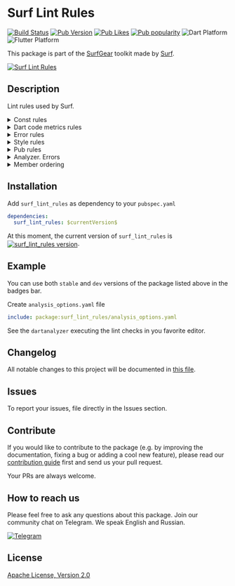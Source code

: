 # Surf Lint Rules

[![Build Status](https://shields.io/github/workflow/status/surfstudio/flutter-surf-lint-rules/Analysis?logo=github&logoColor=white)](https://github.com/surfstudio/flutter-surf-lint-rules)
[![Pub Version](https://img.shields.io/pub/v/surf_lint_rules?logo=dart&logoColor=white)](https://pub.dev/packages/surf_lint_rules)
[![Pub Likes](https://badgen.net/pub/likes/surf_lint_rules)](https://pub.dev/packages/surf_lint_rules)
[![Pub popularity](https://badgen.net/pub/popularity/surf_lint_rules)](https://pub.dev/packages/surf_lint_rules/score)
![Dart Platform](https://badgen.net/pub/dart-platform/surf_lint_rules)
![Flutter Platform](https://badgen.net/pub/flutter-platform/surf_lint_rules)

This package is part of the [SurfGear](https://github.com/surfstudio/SurfGear) toolkit made by [Surf](https://surf.ru).

[![Surf Lint Rules](https://i.ibb.co/D7ymVLp/Surf-Lint-Rules.png)](https://github.com/surfstudio/SurfGear)

## Description

Lint rules used by Surf. 

<details><summary>Const rules</summary><br/>
    <ul>
      <li> <a href="https://dart-lang.github.io/linter/lints/prefer_const_constructors.html">prefer_const_constructors</a> </li>
      <li> <a href="https://dart-lang.github.io/linter/lints/prefer_const_constructors_in_immutables.html">prefer_const_constructors_in_immutables</a> </li>
      <li> <a href="https://dart-lang.github.io/linter/lints/prefer_const_declarations.html">prefer_const_declarations</a> </li>
      <li> <a href="https://dart-lang.github.io/linter/lints/prefer_const_literals_to_create_immutables.html">prefer_const_literals_to_create_immutables</a> </li>
      <li> <a href="https://dart-lang.github.io/linter/lints/unnecessary_const.html">unnecessary_const</a> </li>
      <li> <a href="https://dart-lang.github.io/linter/lints/unnecessary_late.html">unnecessary_late</a> </li>
    </ul>
</details>

<details><summary>Dart code metrics rules</summary><br/>
  <ul>
    <li> <a href="https://dartcodemetrics.dev/docs/rules/flutter/always-remove-listener">always-remove-listener</a> </li>
    <li> <a href="https://dartcodemetrics.dev/docs/rules/flutter/avoid-returning-widgets">avoid-returning-widgets</a> </li>
    <li> <a href="https://dartcodemetrics.dev/docs/rules/flutter/avoid-unnecessary-setstate">avoid-unnecessary-setstate</a> </li>
    <li> <a href="https://dartcodemetrics.dev/docs/rules/common/binary-expression-operand-order">binary-expression-operand-order</a> </li>
    <li> <a href="https://dartcodemetrics.dev/docs/rules/common/no-equal-then-else">no-equal-then-else</a> </li>
    <li> <a href="https://dartcodemetrics.dev/docs/rules/common/prefer-trailing-comma">prefer-trailing-comma</a> </li>
    <li> <a href="https://dartcodemetrics.dev/docs/rules/common/avoid-passing-async-when-sync-expected">avoid-passing-async-when-sync-expected</a> </li>
    <li> <a href="https://dartcodemetrics.dev/docs/rules/common/prefer-moving-to-variable">prefer-moving-to-variable</a> </li>
    <li> <a href="https://dartcodemetrics.dev/docs/rules/common/format-comment">format-comment</a> </li>
    <li> <a href="https://dartcodemetrics.dev/docs/rules/common/prefer-async-await">prefer-async-await</a> </li>
    <li> <a href="https://dartcodemetrics.dev/docs/rules/common/avoid-missing-enum-constant-in-map">avoid-missing-enum-constant-in-map</a> </li>
    <li> <a href="https://dartcodemetrics.dev/docs/rules/common/prefer-match-file-name">prefer-match-file-name</a> </li>
    <li> <a href="https://dartcodemetrics.dev/docs/rules/common/avoid-throw-in-catch-block">avoid-throw-in-catch-block</a>  </li>
    <li> <a href="https://dartcodemetrics.dev/docs/rules/common/avoid-unused-parameters">avoid-unused-parameters</a> </li>
  </ul>
</details>

<details><summary>Error rules</summary><br/>
    <ul>
      <li> <a href="https://dart-lang.github.io/linter/lints/always_use_package_imports.html">always_use_package_imports</a> </li>
      <li> <a href="https://dart-lang.github.io/linter/lints/avoid_dynamic_calls.html">avoid_dynamic_calls</a> </li>
      <li> <a href="https://dart-lang.github.io/linter/lints/avoid_empty_else.html">avoid_empty_else</a> </li>
      <li> <a href="https://dart-lang.github.io/linter/lints/avoid_print.html">avoid_print</a> </li>
      <li> <a href="https://dart-lang.github.io/linter/lints/avoid_relative_lib_imports.html">avoid_relative_lib_imports</a> </li>
      <li> <a href="https://dart-lang.github.io/linter/lints/avoid_returning_null_for_future.html">avoid_returning_null_for_future</a> </li>
      <li> <a href="https://dart-lang.github.io/linter/lints/avoid_slow_async_io.html">avoid_slow_async_io</a> </li>
      <li> <a href="https://dart-lang.github.io/linter/lints/avoid_type_to_string.html">avoid_type_to_string</a> </li>
      <li> <a href="https://dart-lang.github.io/linter/lints/avoid_types_as_parameter_names.html">avoid_types_as_parameter_names</a> </li>
      <li> <a href="https://dart-lang.github.io/linter/lints/avoid_web_libraries_in_flutter.html">avoid_web_libraries_in_flutter</a> </li>
      <li> <a href="https://dart-lang.github.io/linter/lints/cancel_subscriptions.html">cancel_subscriptions</a> </li>
      <li> <a href="https://dart-lang.github.io/linter/lints/close_sinks.html">close_sinks</a> </li>
      <li> <a href="https://dart-lang.github.io/linter/lints/comment_references.html">comment_references</a> </li>
      <li> <a href="https://dart-lang.github.io/linter/lints/control_flow_in_finally.html">control_flow_in_finally</a> </li>
      <li> <a href="https://dart-lang.github.io/linter/lints/empty_statements.html">empty_statements</a> </li>
      <li> <a href="https://dart-lang.github.io/linter/lints/hash_and_equals.html">hash_and_equals</a> </li>
      <li> <a href="https://dart-lang.github.io/linter/lints/iterable_contains_unrelated_type.html">iterable_contains_unrelated_type</a> </li>
      <li> <a href="https://dart-lang.github.io/linter/lints/list_remove_unrelated_type.html">list_remove_unrelated_type</a> </li>
      <li> <a href="https://dart-lang.github.io/linter/lints/literal_only_boolean_expressions.html">literal_only_boolean_expressions</a> </li>
      <li> <a href="https://dart-lang.github.io/linter/lints/no_adjacent_strings_in_list.html">no_adjacent_strings_in_list</a> </li>
      <li> <a href="https://dart-lang.github.io/linter/lints/no_duplicate_case_values.html">no_duplicate_case_values</a> </li>
      <li> <a href="https://dart-lang.github.io/linter/lints/no_logic_in_create_state.html">no_logic_in_create_state</a> </li>
      <li> <a href="https://dart-lang.github.io/linter/lints/prefer_void_to_null.html">prefer_void_to_null</a> </li>
      <li> <a href="https://dart-lang.github.io/linter/lints/test_types_in_equals.html">test_types_in_equals</a> </li>
      <li> <a href="https://dart-lang.github.io/linter/lints/throw_in_finally.html">throw_in_finally</a> </li>
      <li> <a href="https://dart-lang.github.io/linter/lints/unnecessary_statements.html">unnecessary_statements</a> </li>
      <li> <a href="https://dart-lang.github.io/linter/lints/unrelated_type_equality_checks.html">unrelated_type_equality_checks</a> </li>
      <li> <a href="https://dart-lang.github.io/linter/lints/unsafe_html.html">unsafe_html</a> </li>
      <li> <a href="https://dart-lang.github.io/linter/lints/use_build_context_synchronously.html">use_build_context_synchronously</a> </li>
      <li> <a href="https://dart-lang.github.io/linter/lints/use_key_in_widget_constructors.html">use_key_in_widget_constructors</a> </li>
      <li> <a href="https://dart-lang.github.io/linter/lints/valid_regexps.html">valid_regexps</a>  </li>
    </ul>
</details>


<details><summary>Style rules</summary><br/>
    <ul>
      <li> <a href="https://dart-lang.github.io/linter/lints/always_declare_return_types.html">always_declare_return_types</a> </li>
      <li> <a href="https://dart-lang.github.io/linter/lints/always_put_required_named_parameters_first.html">always_put_required_named_parameters_first</a> </li>
      <li> <a href="https://dart-lang.github.io/linter/lints/always_require_non_null_named_parameters.html">always_require_non_null_named_parameters</a> </li>
      <li> <a href="https://dart-lang.github.io/linter/lints/annotate_overrides.html">annotate_overrides</a> </li>
      <li> <a href="https://dart-lang.github.io/linter/lints/avoid_annotating_with_dynamic.html">avoid_annotating_with_dynamic</a> </li>
      <li> <a href="https://dart-lang.github.io/linter/lints/avoid_bool_literals_in_conditional_expressions.html">avoid_bool_literals_in_conditional_expressions</a> </li>
      <li> <a href="https://dart-lang.github.io/linter/lints/avoid_catches_without_on_clauses.html">avoid_catches_without_on_clauses</a> </li>
      <li> <a href="https://dart-lang.github.io/linter/lints/avoid_catching_errors.html">avoid_catching_errors</a> </li>
      <li> <a href="https://dart-lang.github.io/linter/lints/avoid_equals_and_hash_code_on_mutable_classes.html">avoid_equals_and_hash_code_on_mutable_classes </a> </li>
      <li> <a href="https://dart-lang.github.io/linter/lints/avoid_escaping_inner_quotes.html">avoid_escaping_inner_quotes</a> </li>
      <li> <a href="https://dart-lang.github.io/linter/lints/avoid_field_initializers_in_const_classes.html">avoid_field_initializers_in_const_classes</a> </li>
      <li> <a href="https://dart-lang.github.io/linter/lints/avoid_function_literals_in_foreach_calls.html">avoid_function_literals_in_foreach_calls</a> </li>
      <li> <a href="https://dart-lang.github.io/linter/lints/avoid_implementing_value_types.html">avoid_implementing_value_types</a> </li>
      <li> <a href="https://dart-lang.github.io/linter/lints/avoid_init_to_null.html">avoid_init_to_null</a> </li>
      <li> <a href="https://dart-lang.github.io/linter/lints/avoid_js_rounded_ints.html">avoid_js_rounded_ints</a> </li>
      <li> <a href="https://dart-lang.github.io/linter/lints/avoid_multiple_declarations_per_line.html">avoid_multiple_declarations_per_line</a> </li>
      <li> <a href="https://dart-lang.github.io/linter/lints/avoid_null_checks_in_equality_operators.html">avoid_null_checks_in_equality_operators</a> </li>
      <li> <a href="https://dart-lang.github.io/linter/lints/avoid_positional_boolean_parameters.html">avoid_positional_boolean_parameters</a> </li>
      <li> <a href="https://dart-lang.github.io/linter/lints/avoid_private_typedef_functions.html">avoid_private_typedef_functions</a> </li>
      <li> <a href="https://dart-lang.github.io/linter/lints/avoid_redundant_argument_values.html">avoid_redundant_argument_values</a> </li>
      <li> <a href="https://dart-lang.github.io/linter/lints/avoid_renaming_method_parameters.html">avoid_renaming_method_parameters</a> </li>
      <li> <a href="https://dart-lang.github.io/linter/lints/avoid_return_types_on_setters.html">avoid_return_types_on_setters</a> </li>
      <li> <a href="https://dart-lang.github.io/linter/lints/avoid_returning_null.html">avoid_returning_null</a> </li>
      <li> <a href="https://dart-lang.github.io/linter/lints/avoid_returning_null_for_void.html">avoid_returning_null_for_void</a> </li>
      <li> <a href="https://dart-lang.github.io/linter/lints/avoid_returning_this.html">avoid_returning_this</a> </li>
      <li> <a href="https://dart-lang.github.io/linter/lints/avoid_setters_without_getters.html">avoid_setters_without_getters</a> </li>
      <li> <a href="https://dart-lang.github.io/linter/lints/avoid_shadowing_type_parameters.html">avoid_shadowing_type_parameters</a> </li>
      <li> <a href="https://dart-lang.github.io/linter/lints/avoid_single_cascade_in_expression_statements.html">avoid_single_cascade_in_expression_statements</a> </li>
      <li> <a href="https://dart-lang.github.io/linter/lints/avoid_types_on_closure_parameters.html">avoid_types_on_closure_parameters</a> </li>
      <li> <a href="https://dart-lang.github.io/linter/lints/avoid_unnecessary_containers.html">avoid_unnecessary_containers</a> </li>
      <li> <a href="https://dart-lang.github.io/linter/lints/avoid_unused_constructor_parameters.html">avoid_unused_constructor_parameters</a> </li>
      <li> <a href="https://dart-lang.github.io/linter/lints/avoid_void_async.html">avoid_void_async</a> </li>
      <li> <a href="https://dart-lang.github.io/linter/lints/await_only_futures">await_only_futures</a> </li>
      <li> <a href="https://dart-lang.github.io/linter/lints/camel_case_extensions">camel_case_extensions</a> </li>
      <li> <a href="https://dart-lang.github.io/linter/lints/camel_case_types">camel_case_types</a> </li>
      <li> <a href="https://dart-lang.github.io/linter/lints/cascade_invocations">cascade_invocations</a> </li>
      <li> <a href="https://dart-lang.github.io/linter/lints/constant_identifier_names">constant_identifier_names</a> </li>
      <li> <a href="https://dart-lang.github.io/linter/lints/curly_braces_in_flow_control_structures">curly_braces_in_flow_control_structures</a> </li>
      <li> <a href="https://dart-lang.github.io/linter/lints/deprecated_consistency">deprecated_consistency</a> </li>
      <li> <a href="https://dart-lang.github.io/linter/lints/directives_ordering">directives_ordering</a> </li>
      <li> <a href="https://dart-lang.github.io/linter/lints/do_not_use_environment">do_not_use_environment</a> </li>
      <li> <a href="https://dart-lang.github.io/linter/lints/empty_catches">empty_catches</a> </li>
      <li> <a href="https://dart-lang.github.io/linter/lints/empty_constructor_bodies">empty_constructor_bodies</a> </li>
      <li> <a href="https://dart-lang.github.io/linter/lints/exhaustive_cases">exhaustive_cases</a> </li>
      <li> <a href="https://dart-lang.github.io/linter/lints/file_names">file_names</a> </li>
      <li> <a href="https://dart-lang.github.io/linter/lints/implementation_imports">implementation_imports</a> </li>
      <li> <a href="https://dart-lang.github.io/linter/lints/leading_newlines_in_multiline_strings">leading_newlines_in_multiline_strings</a> </li>
      <li> <a href="https://dart-lang.github.io/linter/lints/library_names">library_names</a> </li>
      <li> <a href="https://dart-lang.github.io/linter/lints/library_prefixes">library_prefixes</a> </li>
      <li> <a href="https://dart-lang.github.io/linter/lints/missing_whitespace_between_adjacent_strings">missing_whitespace_between_adjacent_strings</a> </li>
      <li> <a href="https://dart-lang.github.io/linter/lints/no_runtimeType_toString">no_runtimeType_toString</a> </li>
      <li> <a href="https://dart-lang.github.io/linter/lints/non_constant_identifier_names">non_constant_identifier_names</a> </li>
      <li> <a href="https://dart-lang.github.io/linter/lints/null_closures">null_closures</a> </li>
      <li> <a href="https://dart-lang.github.io/linter/lints/omit_local_variable_types">omit_local_variable_types</a> </li>
      <li> <a href="https://dart-lang.github.io/linter/lints/one_member_abstracts">one_member_abstracts</a> </li>
      <li> <a href="https://dart-lang.github.io/linter/lints/only_throw_errors">only_throw_errors</a> </li>
      <li> <a href="https://dart-lang.github.io/linter/lints/overridden_fields">overridden_fields</a> </li>
      <li> <a href="https://dart-lang.github.io/linter/lints/package_api_docs">package_api_docs</a> </li>
      <li> <a href="https://dart-lang.github.io/linter/lints/parameter_assignments">parameter_assignments</a> </li>
      <li> <a href="https://dart-lang.github.io/linter/lints/prefer_adjacent_string_concatenation">prefer_adjacent_string_concatenation</a> </li>
      <li> <a href="https://dart-lang.github.io/linter/lints/prefer_asserts_in_initializer_lists">prefer_asserts_in_initializer_lists</a> </li>
      <li> <a href="https://dart-lang.github.io/linter/lints/prefer_collection_literals">prefer_collection_literals</a> </li>
      <li> <a href="https://dart-lang.github.io/linter/lints/prefer_conditional_assignment">prefer_conditional_assignment</a> </li>
      <li> <a href="https://dart-lang.github.io/linter/lints/prefer_constructors_over_static_methods">prefer_constructors_over_static_methods</a> </li>
      <li> <a href="https://dart-lang.github.io/linter/lints/prefer_contains">prefer_contains</a> </li>
      <li> <a href="https://dart-lang.github.io/linter/lints/prefer_equal_for_default_values">prefer_equal_for_default_values</a> </li>
      <li> <a href="https://dart-lang.github.io/linter/lints/prefer_final_fields">prefer_final_fields</a> </li>
      <li> <a href="https://dart-lang.github.io/linter/lints/prefer_final_in_for_each">prefer_final_in_for_each</a> </li>
      <li> <a href="https://dart-lang.github.io/linter/lints/prefer_final_locals">prefer_final_locals</a> </li>
      <li> <a href="https://dart-lang.github.io/linter/lints/prefer_for_elements_to_map_fromIterable">prefer_for_elements_to_map_fromIterable</a> </li>
      <li> <a href="https://dart-lang.github.io/linter/lints/prefer_function_declarations_over_variables">prefer_function_declarations_over_variables</a> </li>
      <li> <a href="https://dart-lang.github.io/linter/lints/prefer_generic_function_type_aliases">prefer_generic_function_type_aliases</a> </li>
      <li> <a href="https://dart-lang.github.io/linter/lints/prefer_if_elements_to_conditional_expressions">prefer_if_elements_to_conditional_expressions</a> </li>
      <li> <a href="https://dart-lang.github.io/linter/lints/prefer_if_null_operators">prefer_if_null_operators</a> </li>
      <li> <a href="https://dart-lang.github.io/linter/lints/prefer_initializing_formals">prefer_initializing_formals</a> </li>
      <li> <a href="https://dart-lang.github.io/linter/lints/prefer_inlined_adds">prefer_inlined_adds</a> </li>
      <li> <a href="https://dart-lang.github.io/linter/lints/prefer_interpolation_to_compose_strings">prefer_interpolation_to_compose_strings</a> </li>
      <li> <a href="https://dart-lang.github.io/linter/lints/prefer_is_empty">prefer_is_empty</a> </li>
      <li> <a href="https://dart-lang.github.io/linter/lints/prefer_is_not_empty">prefer_is_not_empty</a> </li>
      <li> <a href="https://dart-lang.github.io/linter/lints/prefer_is_not_operator">prefer_is_not_operator</a> </li>
      <li> <a href="https://dart-lang.github.io/linter/lints/prefer_iterable_whereType">prefer_iterable_whereType</a> </li>
      <li> <a href="https://dart-lang.github.io/linter/lints/prefer_mixin">prefer_mixin</a> </li>
      <li> <a href="https://dart-lang.github.io/linter/lints/prefer_null_aware_operators">prefer_null_aware_operators</a> </li>
      <li> <a href="https://dart-lang.github.io/linter/lints/prefer_single_quotes">prefer_single_quotes</a> </li>
      <li> <a href="https://dart-lang.github.io/linter/lints/prefer_spread_collections">prefer_spread_collections</a> </li>
      <li> <a href="https://dart-lang.github.io/linter/lints/prefer_typing_uninitialized_variables">prefer_typing_uninitialized_variables</a> </li>
      <li> <a href="https://dart-lang.github.io/linter/lints/provide_deprecation_message">provide_deprecation_message</a> </li>
      <li> <a href="https://dart-lang.github.io/linter/lints/public_member_api_docs">public_member_api_docs</a> (set to false) </li>
      <li> <a href="https://dart-lang.github.io/linter/lints/recursive_getters">recursive_getters</a> </li>
      <li> <a href="https://dart-lang.github.io/linter/lints/sized_box_for_whitespace">sized_box_for_whitespace</a> </li>
      <li> <a href="https://dart-lang.github.io/linter/lints/slash_for_doc_comments </li>
      <li> <a href="https://dart-lang.github.io/linter/lints/sort_child_properties_last">sort_child_properties_last</a> (set to false)</li>
      <li> <a href="https://dart-lang.github.io/linter/lints/sort_constructors_first">sort_constructors_first</a> (set to false) </li>
      <li> <a href="https://dart-lang.github.io/linter/lints/sort_unnamed_constructors_first">sort_unnamed_constructors_first</a> (set to false) </li>
      <li> <a href="https://dart-lang.github.io/linter/lints/type_annotate_public_apis">type_annotate_public_apis</a> </li>
      <li> <a href="https://dart-lang.github.io/linter/lints/type_init_formals">type_init_formals</a> </li>
      <li> <a href="https://dart-lang.github.io/linter/lints/unawaited_futures">unawaited_futures</a> </li>
      <li> <a href="https://dart-lang.github.io/linter/lints/unnecessary_await_in_return">unnecessary_await_in_return</a> </li>
      <li> <a href="https://dart-lang.github.io/linter/lints/unnecessary_brace_in_string_interps">unnecessary_brace_in_string_interps</a> </li>
      <li> <a href="https://dart-lang.github.io/linter/lints/unnecessary_getters_setters">unnecessary_getters_setters</a> </li>
      <li> <a href="https://dart-lang.github.io/linter/lints/unnecessary_lambdas">unnecessary_lambdas</a> </li>
      <li> <a href="https://dart-lang.github.io/linter/lints/unnecessary_new">unnecessary_new</a> </li>
      <li> <a href="https://dart-lang.github.io/linter/lints/unnecessary_null_aware_assignments">unnecessary_null_aware_assignments</a> </li>
      <li> <a href="https://dart-lang.github.io/linter/lints/unnecessary_null_checks">unnecessary_null_checks</a> </li>
      <li> <a href="https://dart-lang.github.io/linter/lints/unnecessary_null_in_if_null_operators">unnecessary_null_in_if_null_operators</a> </li>
      <li> <a href="https://dart-lang.github.io/linter/lints/unnecessary_nullable_for_final_variable_declarations">unnecessary_nullable_for_final_variable_declarations</a> </li>
      <li> <a href="https://dart-lang.github.io/linter/lints/unnecessary_overrides">unnecessary_overrides</a> </li>
      <li> <a href="https://dart-lang.github.io/linter/lints/unnecessary_parenthesis">unnecessary_parenthesis</a> </li>
      <li> <a href="https://dart-lang.github.io/linter/lints/unnecessary_raw_strings">unnecessary_raw_strings</a> </li>
      <li> <a href="https://dart-lang.github.io/linter/lints/unnecessary_string_escapes">unnecessary_string_escapes</a> </li>
      <li> <a href="https://dart-lang.github.io/linter/lints/unnecessary_string_interpolations">unnecessary_string_interpolations</a> </li>
      <li> <a href="https://dart-lang.github.io/linter/lints/unnecessary_this">unnecessary_this</a> </li>
      <li> <a href="https://dart-lang.github.io/linter/lints/use_full_hex_values_for_flutter_colors">use_full_hex_values_for_flutter_colors</a> </li>
      <li> <a href="https://dart-lang.github.io/linter/lints/use_function_type_syntax_for_parameters">use_function_type_syntax_for_parameters</a> </li>
      <li> <a href="https://dart-lang.github.io/linter/lints/use_if_null_to_convert_nulls_to_bools">use_if_null_to_convert_nulls_to_bools</a> </li>
      <li> <a href="https://dart-lang.github.io/linter/lints/use_is_even_rather_than_modulo">use_is_even_rather_than_modulo</a> </li>
      <li> <a href="https://dart-lang.github.io/linter/lints/use_late_for_private_fields_and_variables">use_late_for_private_fields_and_variables</a> </li>
      <li> <a href="https://dart-lang.github.io/linter/lints/use_named_constants">use_named_constants</a> </li>
      <li> <a href="https://dart-lang.github.io/linter/lints/use_raw_strings">use_raw_strings</a> </li>
      <li> <a href="https://dart-lang.github.io/linter/lints/use_rethrow_when_possible">use_rethrow_when_possible</a> </li>
      <li> <a href="https://dart-lang.github.io/linter/lints/use_setters_to_change_properties">use_setters_to_change_properties</a> </li>
      <li> <a href="https://dart-lang.github.io/linter/lints/use_string_buffers">use_string_buffers</a> </li>
      <li> <a href="https://dart-lang.github.io/linter/lints/use_to_and_as_if_applicable">use_to_and_as_if_applicable</a> </li>
      <li> <a href="https://dart-lang.github.io/linter/lints/void_checks">void_checks</a> </li>
      <li> <a href="https://dart-lang.github.io/linter/lints/lines_longer_than_80_chars">lines_longer_than_80_chars</a>  (set to false)</li>
      <li> <a href="https://dart-lang.github.io/linter/lints/flutter_style_todos">flutter_style_todos</a> </li>
      <li> <a href="https://dart-lang.github.io/linter/lints/conditional_uri_does_not_exist">conditional_uri_does_not_exist</a> </li>
      <li> <a href="https://dart-lang.github.io/linter/lints/no_leading_underscores_for_library_prefixes">no_leading_underscores_for_library_prefixes</a> </li>
      <li> <a href="https://dart-lang.github.io/linter/lints/no_leading_underscores_for_local_identifiers">no_leading_underscores_for_local_identifiers</a> </li>
      <li> <a href="https://dart-lang.github.io/linter/lints/secure_pubspec_urls">secure_pubspec_urls</a> </li>
      <li> <a href="https://dart-lang.github.io/linter/lints/sized_box_shrink_expand">sized_box_shrink_expand</a> </li>
      <li> <a href="https://dart-lang.github.io/linter/lints/use_decorated_box">use_decorated_box</a> </li>
      <li> <a href="https://dart-lang.github.io/linter/lints/use_colored_box">use_colored_box</a> </li>
      </ul>
</details>

<details><summary>Pub rules</summary><br/>
    <ul>
      <li> <a href="https://dart-lang.github.io/linter/lints/package_names.html">package_names</a> </li>
      <li> <a href="https://dart-lang.github.io/linter/lints/sort_pub_dependencies.html">sort_pub_dependencies</a> </li>
    </ul>
</details>

<details><summary>Analyzer. Errors</summary><br/>
    <ul>
      <li> <a href="https://dart-lang.github.io/linter/lints/always_use_package_imports">always_use_package_imports</a> </li>
      <li> <a href="https://dart-lang.github.io/linter/lints/avoid_dynamic_calls">avoid_dynamic_calls</a>  </li>
      <li> <a href="https://dart-lang.github.io/linter/lints/avoid_empty_else">avoid_empty_else</a> </li>
      <li> <a href="https://dart-lang.github.io/linter/lints/avoid_print">avoid_print</a> </li>
      <li> <a href="https://dart-lang.github.io/linter/lints/avoid_relative_lib_imports">avoid_relative_lib_imports</a> </li>
      <li> <a href="https://dart-lang.github.io/linter/lints/avoid_returning_null_for_future">avoid_returning_null_for_future</a> </li>
      <li> <a href="https://dart-lang.github.io/linter/lints/avoid_slow_async_io">avoid_slow_async_io</a> </li>
      <li> <a href="https://dart-lang.github.io/linter/lints/avoid_type_to_string">avoid_type_to_string</a> </li>
      <li> <a href="https://dart-lang.github.io/linter/lints/avoid_types_as_parameter_names">avoid_types_as_parameter_names</a> </li>
      <li> <a href="https://dart-lang.github.io/linter/lints/avoid_web_libraries_in_flutter">avoid_web_libraries_in_flutter</a> </li>
      <li> <a href="https://dart-lang.github.io/linter/lints/cancel_subscriptions">cancel_subscriptions</a> </li>
      <li> <a href="https://dart-lang.github.io/linter/lints/close_sinks">close_sinks</a> </li>
      <li> <a href="https://dart-lang.github.io/linter/lints/comment_references">comment_references</a> </li>
      <li> <a href="https://dart-lang.github.io/linter/lints/control_flow_in_finally">control_flow_in_finally</a> </li>
      <li> <a href="https://dart-lang.github.io/linter/lints/empty_statements">empty_statements</a> </li>
      <li> <a href="https://dart-lang.github.io/linter/lints/hash_and_equals">hash_and_equals</a> </li>
      <li> <a href="https://dart-lang.github.io/linter/lints/iterable_contains_unrelated_type">iterable_contains_unrelated_type</a> </li>
      <li> <a href="https://dart-lang.github.io/linter/lints/list_remove_unrelated_type">list_remove_unrelated_type</a> </li>
      <li> <a href="https://dart-lang.github.io/linter/lints/literal_only_boolean_expressions">literal_only_boolean_expressions</a> </li>
      <li> <a href="https://dart-lang.github.io/linter/lints/no_adjacent_strings_in_list">no_adjacent_strings_in_list</a> </li>
      <li> <a href="https://dart-lang.github.io/linter/lints/no_duplicate_case_values">no_duplicate_case_values</a> </li>
      <li> <a href="https://dart-lang.github.io/linter/lints/no_logic_in_create_state">no_logic_in_create_state</a> </li>
      <li> <a href="https://dart-lang.github.io/linter/lints/prefer_void_to_null">prefer_void_to_null</a> </li>
      <li> <a href="https://dart-lang.github.io/linter/lints/test_types_in_equals">test_types_in_equals</a> </li>
      <li> <a href="https://dart-lang.github.io/linter/lints/throw_in_finally">throw_in_finally</a> </li>
      <li> <a href="https://dart-lang.github.io/linter/lints/unnecessary_statements">unnecessary_statements</a> </li>
      <li> <a href="https://dart-lang.github.io/linter/lints/unrelated_type_equality_checks">unrelated_type_equality_checks</a> </li>
      <li> <a href="https://dart-lang.github.io/linter/lints/unsafe_html">unsafe_html</a> </li>
      <li> <a href="https://dart-lang.github.io/linter/lints/use_build_context_synchronously">use_build_context_synchronously</a> </li>
      <li> <a href="https://dart-lang.github.io/linter/lints/use_key_in_widget_constructors">use_key_in_widget_constructors</a> </li>
      <li> <a href="https://dart-lang.github.io/linter/lints/valid_regexps">valid_regexps</a> </li>
    </ul>
</details>

<details><summary>Member ordering</summary><br/>
    <ul>
      <li> <a href="https://dartcodemetrics.dev/docs/rules/common/avoid-unused-parameters">public-static-const-fields</a> </li>
      <li> <a href="https://dartcodemetrics.dev/docs/rules/common/member-ordering">private-static-const-fields</a> </li>
      <li> <a href="https://dartcodemetrics.dev/docs/rules/common/member-ordering">public-static-final-fields</a> </li>
      <li> <a href="https://dartcodemetrics.dev/docs/rules/common/member-ordering">private-static-final-fields</a> </li>
      <li> <a href="https://dartcodemetrics.dev/docs/rules/common/member-ordering">public-static-fields</a> </li>
      <li> <a href="https://dartcodemetrics.dev/docs/rules/common/member-ordering">private-static-fields</a> </li>
      <li> <a href="https://dartcodemetrics.dev/docs/rules/common/member-ordering">public-final-fields</a> </li>
      <li> <a href="https://dartcodemetrics.dev/docs/rules/common/member-ordering">private-final-fields</a> </li>
      <li> <a href="https://dartcodemetrics.dev/docs/rules/common/member-ordering">public-fields</a> </li>
      <li> <a href="https://dartcodemetrics.dev/docs/rules/common/member-ordering">public-getters-setters</a> </li>
      <li> <a href="https://dartcodemetrics.dev/docs/rules/common/member-ordering">private-fields</a> </li>
      <li> <a href="https://dartcodemetrics.dev/docs/rules/common/member-ordering">private-getters-setters</a> </li>
      <li> <a href="https://dartcodemetrics.dev/docs/rules/common/member-ordering">constructors</a> </li>
      <li> <a href="https://dartcodemetrics.dev/docs/rules/common/member-ordering">named-constructors</a> </li>
      <li> <a href="https://dartcodemetrics.dev/docs/rules/common/member-ordering">factory-constructors</a> </li>
      <li> <a href="https://dartcodemetrics.dev/docs/rules/common/member-ordering">overridden-methods</a> </li>
      <li> <a href="https://dartcodemetrics.dev/docs/rules/common/member-ordering">public-static-methods</a> </li>
      <li> <a href="https://dartcodemetrics.dev/docs/rules/common/member-ordering">public-methods</a> </li>
      <li> <a href="https://dartcodemetrics.dev/docs/rules/common/member-ordering">protected-methods</a> </li>
      <li> <a href="https://dartcodemetrics.dev/docs/rules/common/member-ordering">private-static-methods</a> </li>
      <li> <a href="https://dartcodemetrics.dev/docs/rules/common/member-ordering">private-methods</a> </li>
    </ul>
</details>


## Installation

Add `surf_lint_rules` as dependency to your `pubspec.yaml`

```yaml
dependencies:
  surf_lint_rules: $currentVersion$
```

<p>At this moment, the current version of <code>surf_lint_rules</code> is <a href="https://pub.dev/packages/surf_lint_rules"><img style="vertical-align:middle;" src="https://img.shields.io/pub/v/surf_lint_rules.svg" alt="surf_lint_rules version"></a>.</p>

## Example

You can use both `stable` and `dev` versions of the package listed above in the badges bar.

Create `analysis_options.yaml` file

```yaml
include: package:surf_lint_rules/analysis_options.yaml
```

See the `dartanalyzer` executing the lint checks in you favorite editor.

## Changelog

All notable changes to this project will be documented in [this file](./CHANGELOG.md).

## Issues

To report your issues, file directly in the Issues section.

## Contribute

If you would like to contribute to the package (e.g. by improving the documentation, fixing a bug or adding a cool new feature), please read our [contribution guide](./CONTRIBUTING.md) first and send us your pull request.

Your PRs are always welcome.

## How to reach us

Please feel free to ask any questions about this package. Join our community chat on Telegram. We speak English and Russian.

[![Telegram](https://img.shields.io/badge/chat-on%20Telegram-blue.svg)](https://t.me/SurfGear)

## License

[Apache License, Version 2.0](https://www.apache.org/licenses/LICENSE-2.0)
